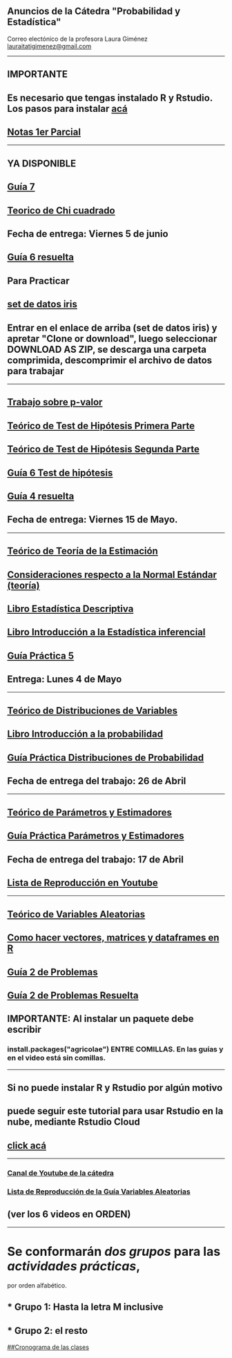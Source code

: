 ## Anuncios de la Cátedra "Probabilidad y Estadística"


Correo electónico de la profesora Laura Giménez
lauraitatigimenez@gmail.com

---
## IMPORTANTE
## Es necesario que tengas instalado R y Rstudio. Los pasos para instalar [acá](https://github.com/industrial-prob-stats/material/blob/master/Instalacion_R_RStudio.pdf)


## [Notas 1er Parcial](https://github.com/industrial-prob-stats/material/blob/master/NOTA%20PRIMER%20PARCIAL.pdf)

---
## YA DISPONIBLE
## [Guía 7](https://github.com/industrial-prob-stats/material/blob/master/guia7.pdf)
## [Teorico de Chi cuadrado](https://github.com/industrial-prob-stats/presentaciones-teoricas/blob/master/TEMA%208%20_Pruebas%20chi%20cuadrado2020.pdf)

## Fecha de entrega: Viernes 5 de junio
## [Guía 6 resuelta](https://github.com/industrial-prob-stats/material/blob/master/guia-6-resuelta.pdf)
## Para Practicar
## [set de datos iris](https://github.com/industrial-prob-stats/datos-para-practicar)
## Entrar en el enlace de arriba (set de datos iris) y apretar "Clone or download", luego seleccionar DOWNLOAD AS ZIP, se descarga una carpeta comprimida, descomprimir el archivo de datos para trabajar


----

## [Trabajo sobre p-valor](http://scielo.isciii.es/scielo.php?script=sci_arttext&pid=S1139-76322017000500014)
## [Teórico de Test de Hipótesis Primera Parte](https://github.com/industrial-prob-stats/presentaciones-teoricas/blob/master/Tema%207_Pruebas%20de%20hip%C3%B3tesis.pdf)
## [Teórico de Test de Hipótesis Segunda Parte](https://github.com/industrial-prob-stats/material/blob/master/TEMA%207_Pruebas%20de%20hipotesis2.pdf)
## [Guía 6 Test de hipótesis](https://github.com/industrial-prob-stats/material/blob/master/guia-6.pdf)
## [Guía 4 resuelta](https://github.com/industrial-prob-stats/material/blob/master/guia4-resuelta.pdf)
## Fecha de entrega: Viernes 15 de Mayo.

---

## [Teórico de Teoría de la Estimación](https://github.com/industrial-prob-stats/presentaciones-teoricas/blob/master/Tema%206_Teor%C3%ADa%20de%20la%20Estimaci%C3%B3n.pdf)
## [Consideraciones respecto a la Normal Estándar (teoría)](https://github.com/industrial-prob-stats/presentaciones-teoricas/blob/master/Relacion%20entre%20Normal%20Gral%20y%20la%20Est%C3%A0ndar.pdf) 
## [Libro Estadística Descriptiva](https://github.com/industrial-prob-stats/libros/blob/master/estadistica-descriptiva.pdf)
## [Libro Introducción a la Estadística inferencial](https://github.com/industrial-prob-stats/libros/blob/master/estadistica-inferencial.pdf)
## [Guía Práctica 5](https://github.com/industrial-prob-stats/material/blob/master/guia5.pdf) 
## Entrega: Lunes 4 de Mayo



---
## [Teórico de Distribuciones de Variables](https://github.com/industrial-prob-stats/presentaciones-teoricas/blob/master/TEMA%205_Dist.de%20variables.pdf)
## [Libro Introducción a la probabilidad](https://github.com/industrial-prob-stats/presentaciones-teoricas/blob/master/Introduccion%20a%20la%20probabilidad.pdf)
## [Guía Práctica Distribuciones de Probabilidad](https://github.com/industrial-prob-stats/material/blob/master/guia4-final.pdf)
## Fecha de entrega del trabajo: 26 de Abril 


---
## [Teórico de Parámetros y Estimadores](https://github.com/industrial-prob-stats/presentaciones-teoricas/blob/master/TEMA%204_ParamyEstim.pdf)
## [Guía Práctica Parámetros y Estimadores](https://github.com/industrial-prob-stats/material/blob/master/guia3-parametros-estimadores.pdf)
## Fecha de entrega del trabajo: 17 de Abril
## [Lista de Reproducción en Youtube](https://www.youtube.com/watch?v=MI3QpnnIRvU&list=PLNwm0SNfmJPiYx7rO_L341pHoB1WK9iB9)

---
## [Teórico de Variables Aleatorias](https://github.com/industrial-prob-stats/presentaciones-teoricas/blob/master/TEMA%203_Variables%20Aleatorias.pdf)
## [Como hacer vectores, matrices y dataframes en R](https://github.com/industrial-prob-stats/material/blob/master/02-tipo_de_datos.pdf)
## [Guía 2 de Problemas](https://github.com/industrial-prob-stats/material/blob/master/guia02-variables-aleatorias.pdf)
## [Guía 2 de Problemas Resuelta](https://github.com/industrial-prob-stats/material/blob/master/02-variables-aleatorias-resuelta.pdf)
## IMPORTANTE: Al instalar un paquete debe escribir
### install.packages("agricolae") ENTRE COMILLAS. En las guías y en el video está sin comillas. 
---
## Si no puede instalar R y Rstudio por algún motivo 
## puede seguir este tutorial para usar Rstudio en la nube, mediante Rstudio Cloud
## [click acá](https://github.com/industrial-prob-stats/material/blob/master/tutorial_rstudio_cloud.pdf) 




---

### [Canal de Youtube de la cátedra](https://www.youtube.com/channel/UCZp-9gLD4Qohn1wNv5jfoNw?view_as=subscriber)
### [Lista de Reproducción de la Guía Variables Aleatorias](https://www.youtube.com/watch?v=CCxVQeVijYo&list=PLNwm0SNfmJPjdkSehOLHPjr3ID2161Er8)
## (ver los 6 videos en ORDEN)


---

# Se conformarán *dos grupos* para las _actividades prácticas_, 
por orden alfabético.

## * Grupo 1: Hasta la letra M inclusive
## * Grupo 2: el resto

[##Cronograma de las clases](https://github.com/industrial-prob-stats/anuncios/blob/master/Cronograma_ProbyEst_Industrial2020.pdf)

